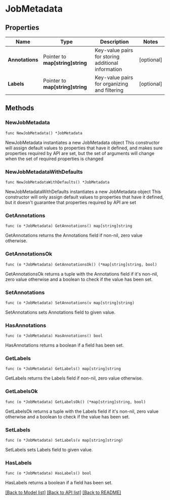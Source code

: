 # JobMetadata

## Properties

Name | Type | Description | Notes
------------ | ------------- | ------------- | -------------
**Annotations** | Pointer to **map[string]string** | Key-value pairs for storing additional information | [optional] 
**Labels** | Pointer to **map[string]string** | Key-value pairs for organizing and filtering | [optional] 

## Methods

### NewJobMetadata

`func NewJobMetadata() *JobMetadata`

NewJobMetadata instantiates a new JobMetadata object
This constructor will assign default values to properties that have it defined,
and makes sure properties required by API are set, but the set of arguments
will change when the set of required properties is changed

### NewJobMetadataWithDefaults

`func NewJobMetadataWithDefaults() *JobMetadata`

NewJobMetadataWithDefaults instantiates a new JobMetadata object
This constructor will only assign default values to properties that have it defined,
but it doesn't guarantee that properties required by API are set

### GetAnnotations

`func (o *JobMetadata) GetAnnotations() map[string]string`

GetAnnotations returns the Annotations field if non-nil, zero value otherwise.

### GetAnnotationsOk

`func (o *JobMetadata) GetAnnotationsOk() (*map[string]string, bool)`

GetAnnotationsOk returns a tuple with the Annotations field if it's non-nil, zero value otherwise
and a boolean to check if the value has been set.

### SetAnnotations

`func (o *JobMetadata) SetAnnotations(v map[string]string)`

SetAnnotations sets Annotations field to given value.

### HasAnnotations

`func (o *JobMetadata) HasAnnotations() bool`

HasAnnotations returns a boolean if a field has been set.

### GetLabels

`func (o *JobMetadata) GetLabels() map[string]string`

GetLabels returns the Labels field if non-nil, zero value otherwise.

### GetLabelsOk

`func (o *JobMetadata) GetLabelsOk() (*map[string]string, bool)`

GetLabelsOk returns a tuple with the Labels field if it's non-nil, zero value otherwise
and a boolean to check if the value has been set.

### SetLabels

`func (o *JobMetadata) SetLabels(v map[string]string)`

SetLabels sets Labels field to given value.

### HasLabels

`func (o *JobMetadata) HasLabels() bool`

HasLabels returns a boolean if a field has been set.


[[Back to Model list]](../README.md#documentation-for-models) [[Back to API list]](../README.md#documentation-for-api-endpoints) [[Back to README]](../README.md)


